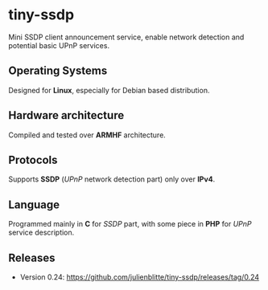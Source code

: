 # tiny-ssdp
Mini SSDP client announcement service, enable network detection and potential basic UPnP services.

## Operating Systems
Designed for **Linux**, especially for Debian based distribution.

## Hardware architecture
Compiled and tested over **ARMHF** architecture.

## Protocols
Supports **SSDP** (*UPnP* network detection part) only over **IPv4**.

## Language
Programmed mainly in **C** for *SSDP* part, with some piece in **PHP** for *UPnP* service description.

## Releases
* Version 0.24: https://github.com/julienblitte/tiny-ssdp/releases/tag/0.24
